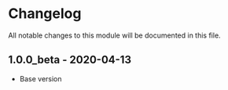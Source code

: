 

# Changelog
All notable changes to this module will be documented in this file.

## 1.0.0_beta - 2020-04-13

- Base version